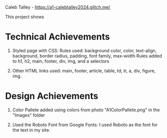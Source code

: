 Caleb Talley - https://a1-calebtalley2024.glitch.me/

This project shows

# Technical Achievements
1. Styled page with CSS:
    Rules used: background color, color, text-align, background, border radius, padding, font family, max-width
    Rules added to h1, h2, main, footer, div, img, and a selectors

2. Other HTML links used: main, footer, article, table, td, tr, a, div, figure, img.

# Design Achievements
1. Color Pallete added using colors from photo "A1ColorPallete.png" in the "Images" folder

2. Used the Roboto Font from Google Fonts: I used Roboto as the font for the text in my site.
